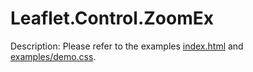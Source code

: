 # Leaflet.Control.ZoomEx
Description: Please refer to the examples [index.html](https://mfhsieh.github.io/leaflet-zoomex/) and [examples/demo.css](https://mfhsieh.github.io/leaflet-zoomex/examples/demo.css).
